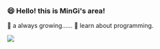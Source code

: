 ###  😄 Hello! this is MinGi's area!

 🌱 a always growing......
 🤔 learn about programming.
 
<img src="https://img.shields.io/badge/Instagram-E4405F?style=flat-square&logo=Instagram&logoColor=blue"/>

